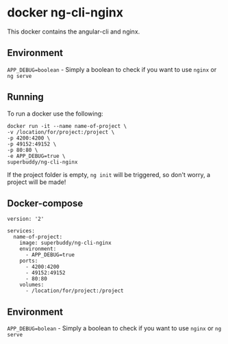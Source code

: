 # docker ng-cli-nginx

This docker contains the angular-cli and nginx.

## Environment

`APP_DEBUG=boolean` - Simply a boolean to check if you want to use `nginx` or `ng serve` 

## Running

To run a docker use the following:

    docker run -it --name name-of-project \
    -v /location/for/project:/project \
    -p 4200:4200 \
    -p 49152:49152 \
    -p 80:80 \
    -e APP_DEBUG=true \
    superbuddy/ng-cli-nginx

If the project folder is empty, `ng init` will be triggered, so don't worry, a project will be made!

## Docker-compose

    version: '2'

    services:
      name-of-project:
        image: superbuddy/ng-cli-nginx
        environment:
          - APP_DEBUG=true
        ports:
          - 4200:4200
          - 49152:49152
          - 80:80
        volumes:
          - /location/for/project:/project


## Environment

`APP_DEBUG=bolean` - Simply a boolean to check if you want to use `nginx` or `ng serve` 